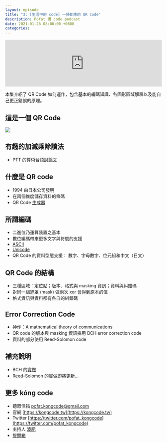 ```yaml
---
layout: episode
title: "3: [生活中的 code] 一掃即應的 QR Code"
description: Pofat 講 code podcast
date: 2021-01-26 08:00:00 +0800
categories: 
---
```


<iframe src="https://www.listennotes.com/embedded/e/df637d617f29425ba96bed9faf49cccf/" width="100%" style="width: 1px; min-width: 100%;" frameborder="0" scrolling="no"></iframe>

本集介紹了 QR Code 如何運作，包含基本的編碼知識、各圖形區域解釋以及能自己更正錯誤的原理。

## 這是一個 QR Code

![](https://i.imgur.com/gz8uusb.jpg)

## 有趣的加減乘除讀法

* PTT 的算術台語[討論文](https://www.ptt.cc/bbs/Gossiping/M.1449111843.A.9DB.html)

## 什麼是 QR code

* 1994 由日本公司發明
* 在兩個維度儲存資料的條碼
* QR Code [生成器](https://www.34qr.com)

## 所謂編碼

* 二進位乃運算裝置之基本
* 數位編碼帶來更多文字與符號的支援
* [ASCII](https://zh.wikipedia.org/zh-tw/ASCII)
* [Unicode](https://zh.wikipedia.org/zh-tw/Unicode)
* QR Code 的資料型態支援： 數字、字母數字、位元組和中文（日文）

## QR Code 的結構

* 三種區域：定位點；版本、格式與 masking 資訊；資料與糾錯碼
* 對同一組遮罩 (mask) 做兩次 xor 會得到原本的值
* 格式資訊與資料都有各自的糾錯碼

## Error Correction Code

* 神作：[A mathematical theory of communications](https://ieeexplore.ieee.org/document/6773024)
* QR code 的版本與 masking 資訊採用 BCH error correction code
* 資料的部分使用 Reed-Solomon code

## 補充說明

* BCH 的[實做](https://github.com/pofat/ecc-in-qrcode/blob/main/ErrorCorrectionCode/BCH.swift)
* Reed-Solomon 的實做即將更新...

## 更多 kóng code

* 聽眾信箱 [pofat.kongcode@gmail.com](mailto:pofat.kongcode@gmail.com)
* 官網 [https://kongcode.tw](https://kongcode.tw)
* Twitter [https://twitter.com/pofat_kongcode](https://twitter.com/pofat_kongcode)
* 主持人 [波肥](https://twitter.com/PofatTseng)
* [提問箱](https://peing.net/zh-TW/pofat_kongcode)
